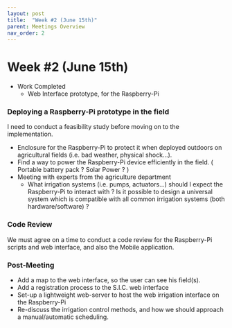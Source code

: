 ```yaml
---
layout: post
title:  "Week #2 (June 15th)"
parent: Meetings Overview
nav_order: 2
---
```


# Week #2 (June 15th)

- Work Completed
   - Web Interface prototype, for the Raspberry-Pi

### Deploying a Raspberry-Pi prototype in the field


I need to conduct a feasibility study before moving on to the implementation.

- Enclosure for the Raspberry-Pi to protect it when deployed outdoors on agricultural fields (i.e. bad weather, physical shock...).
- Find a way to power the Raspberry-Pi device efficiently in the field. ( Portable battery pack ? Solar Power ? )
- Meeting with experts from the agriculture department
   - What irrigation systems (i.e. pumps, actuators...) should I expect the Raspberry-Pi to interact with ? Is it possible to design a universal system which is compatible with all common irrigation systems (both hardware/software) ?

### Code Review

We must agree on a time to conduct a code review for the Raspberry-Pi scripts and web interface, and also the Mobile application.

### Post-Meeting

- Add a map to the web interface, so the user can see his field(s).
- Add a registration process to the S.I.C. web interface
- Set-up a lightweight web-server to host the web irrigation interface on the Raspberry-Pi
- Re-discuss the irrigation control methods, and how we should approach a manual/automatic scheduling.
